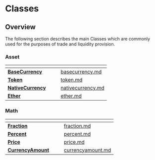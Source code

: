 # Classes

## Overview

The following section describes the main Classes which are commonly used for the purposes of trade and liquidity provision.

### Asset

<table data-view="cards"><thead><tr><th></th><th data-hidden></th><th data-hidden></th><th data-hidden data-card-target data-type="content-ref"></th></tr></thead><tbody><tr><td><a href="basecurrency.md"><strong>BaseCurrency</strong></a></td><td></td><td></td><td><a href="basecurrency.md">basecurrency.md</a></td></tr><tr><td><a href="token.md"><strong>Token</strong></a></td><td></td><td></td><td><a href="token.md">token.md</a></td></tr><tr><td><a href="nativecurrency.md"><strong>NativeCurrency</strong></a></td><td></td><td></td><td><a href="nativecurrency.md">nativecurrency.md</a></td></tr><tr><td><a href="ether.md"><strong>Ether</strong></a></td><td></td><td></td><td><a href="ether.md">ether.md</a></td></tr></tbody></table>

### Math

<table data-view="cards"><thead><tr><th></th><th data-hidden></th><th data-hidden></th><th data-hidden data-card-target data-type="content-ref"></th></tr></thead><tbody><tr><td><a href="fraction.md"><strong>Fraction</strong></a></td><td></td><td></td><td><a href="fraction.md">fraction.md</a></td></tr><tr><td><a href="percent.md"><strong>Percent</strong></a></td><td></td><td></td><td><a href="percent.md">percent.md</a></td></tr><tr><td><a href="price.md"><strong>Price</strong></a></td><td></td><td></td><td><a href="price.md">price.md</a></td></tr><tr><td><a href="currencyamount.md"><strong>CurrencyAmount</strong></a></td><td></td><td></td><td><a href="currencyamount.md">currencyamount.md</a></td></tr></tbody></table>
